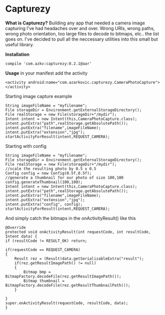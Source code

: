 # Capturezy

<b>What is Capturezy?</b>
Building any app that needed a camera image capturing I've had headaches over and over. Wrong URIs, wrong paths, wrong photo orientation, too large files to decode to bitmaps, etc.. the list goes on.
I've decided to pull all the neccessary utilities into this small but useful library.

<b>Installation</b>
```
compile 'com.azkv:capturezy:0.2.1@aar'
```

<b>Usage</b>
in your manifest add the activity
``` 
<activity android:name="com.azarkovic.capturezy.CameraPhotoCapture"></activity>
```

Starting image capture example
```
String imageFileName = "myfilename";
File storageDir = Environment.getExternalStorageDirectory();
File realStorage = new File(storageDir+"/mydir");
Intent intent = new Intent(this,CameraPhotoCapture.class);
intent.putExtra("path",realStorage.getAbsolutePath());
intent.putExtra("filename",imageFileName);
intent.putExtra("extension","jpg");
startActivityForResult(intent,REQUEST_CAMERA);
```
Starting with config
```
String imageFileName = "myfilename";
File storageDir = Environment.getExternalStorageDirectory();
File realStorage = new File(storageDir+"/mydir");
//scale the resulting photo by 0.5 x 0.5
Config config = new Config(0.5f,0.5f);
//generate a thumbnail for our photo of size 100,100
config.generateThumbnail(100,100);
Intent intent = new Intent(this,CameraPhotoCapture.class);
intent.putExtra("path",realStorage.getAbsolutePath());
intent.putExtra("filename",imageFileName);
intent.putExtra("extension","jpg");
intent.putExtra("config", config);
startActivityForResult(intent,REQUEST_CAMERA);
```
And simply catch the bitmaps in the onActivityResult() like this
```
@Override
protected void onActivityResult(int requestCode, int resultCode, Intent data) {
if (resultCode != RESULT_OK) return;

if(requestCode == REQUEST_CAMERA)
{
    Result rez = (Result)data.getSerializableExtra("result");
    if(rez.getResultImagePath() != null)
    {
        Bitmap bmp = BitmapFactory.decodeFile(rez.getResultImagePath());
        Bitmap thumbnail = BitmapFactory.decodeFile(rez.getResultThumbnailPath());
    }

}
super.onActivityResult(requestCode, resultCode, data);
}
```




